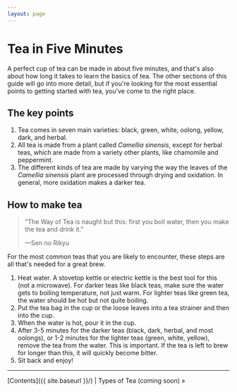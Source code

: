 ```yaml
---
layout: page
---
```


# Tea in Five Minutes

A perfect cup of tea can be made in about five minutes, and that's also about how long it takes to learn the basics of tea. The other sections of this guide will go into more detail, but if you're looking for the most essential points to getting started with tea, you've come to the right place.

## The key points

1. Tea comes in seven main varieties: black, green, white, oolong, yellow, dark, and herbal.
2. All tea is made from a plant called *Camellia sinensis*, except for herbal teas, which are made from a variety other plants, like chamomile and peppermint.
3. The different kinds of tea are made by varying the way the leaves of the *Camellia sinensis* plant are processed through drying and oxidation. In general, more oxidation makes a darker tea.

## How to make tea

>"The Way of Tea is naught but this: first you boil water, then you make the tea and drink it."
>
>—Sen no Rikyu

For the most common teas that you are likely to encounter, these steps are all that's needed for a great brew.

1. Heat water. A stovetop kettle or electric kettle is the best tool for this (not a microwave). For darker teas like black teas, make sure the water gets to boiling temperature, not just warm. For lighter teas like green tea, the water should be hot but not quite boiling.
2. Put the tea bag in the cup or the loose leaves into a tea strainer and then into the cup.
3. When the water is hot, pour it in the cup.
4. After 3-5 minutes for the darker teas (black, dark, herbal, and most oolongs), or 1-2 minutes for the lighter teas (green, white, yellow), remove the tea from the water. This is important. If the tea is left to brew for longer than this, it will quickly become bitter.
5. Sit back and enjoy!

<hr>

[Contents]({{ site.baseurl }}/) | 
Types of Tea (coming soon) &raquo;
